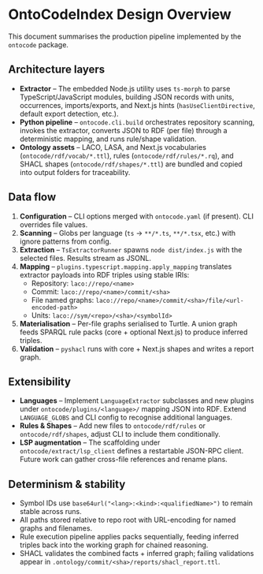 # OntoCodeIndex Design Overview

This document summarises the production pipeline implemented by the `ontocode` package.

## Architecture layers

- **Extractor** – The embedded Node.js utility uses `ts-morph` to parse TypeScript/JavaScript modules, building JSON records with units, occurrences, imports/exports, and Next.js hints (`hasUseClientDirective`, default export detection, etc.).
- **Python pipeline** – `ontocode.cli.build` orchestrates repository scanning, invokes the extractor, converts JSON to RDF (per file) through a deterministic mapping, and runs rule/shape validation.
- **Ontology assets** – LACO, LASA, and Next.js vocabularies (`ontocode/rdf/vocab/*.ttl`), rules (`ontocode/rdf/rules/*.rq`), and SHACL shapes (`ontocode/rdf/shapes/*.ttl`) are bundled and copied into output folders for traceability.

## Data flow

1. **Configuration** – CLI options merged with `ontocode.yaml` (if present). CLI overrides file values.
2. **Scanning** – Globs per language (`ts` → `**/*.ts`, `**/*.tsx`, etc.) with ignore patterns from config.
3. **Extraction** – `TsExtractorRunner` spawns `node dist/index.js` with the selected files. Results stream as JSONL.
4. **Mapping** – `plugins.typescript.mapping.apply_mapping` translates extractor payloads into RDF triples using stable IRIs:
   - Repository: `laco://repo/<name>`
   - Commit: `laco://repo/<name>/commit/<sha>`
   - File named graphs: `laco://repo/<name>/commit/<sha>/file/<url-encoded-path>`
   - Units: `laco://sym/<repo>/<sha>/<symbolId>`
5. **Materialisation** – Per-file graphs serialised to Turtle. A union graph feeds SPARQL rule packs (core + optional Next.js) to produce inferred triples.
6. **Validation** – `pyshacl` runs with core + Next.js shapes and writes a report graph.

## Extensibility

- **Languages** – Implement `LanguageExtractor` subclasses and new plugins under `ontocode/plugins/<language>/` mapping JSON into RDF. Extend `LANGUAGE_GLOBS` and CLI config to recognise additional languages.
- **Rules & Shapes** – Add new files to `ontocode/rdf/rules` or `ontocode/rdf/shapes`, adjust CLI to include them conditionally.
- **LSP augmentation** – The scaffolding under `ontocode/extract/lsp_client` defines a restartable JSON-RPC client. Future work can gather cross-file references and rename plans.

## Determinism & stability

- Symbol IDs use `base64url("<lang>:<kind>:<qualifiedName>")` to remain stable across runs.
- All paths stored relative to repo root with URL-encoding for named graphs and filenames.
- Rule execution pipeline applies packs sequentially, feeding inferred triples back into the working graph for chained reasoning.
- SHACL validates the combined facts + inferred graph; failing validations appear in `.ontology/commit/<sha>/reports/shacl_report.ttl`.
